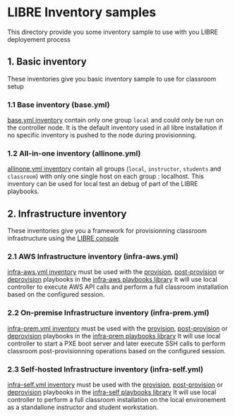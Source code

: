 # LIBRE Inventory samples

This directory provide you some inventory sample to use with you LIBRE deployement process

## 1. Basic inventory

These inventories give you basic inventory sample to use for classroom setup

### 1.1 Base inventory (base.yml)

[base.yml inventory](./base.yml) contain only one group `local` and could only be run on the
controller node. It is the default inventory used in all libre installation if no specific
inventory is pushed to the node during provisionning.

### 1.2 All-in-one inventory (allinone.yml)

[allinone.yml inventory](./allinone.yml) contain all groups (`local`, `instructor`, `students` and `classroom`)
with only one single host on each group : localhost. This inventory can be used for local test an debug of part
of the LIBRE playbooks.

## 2. Infrastructure inventory

These inventories give you a framework for provisionning classroom infrastructure using the
 [LIBRE console](../../install-console.md)

### 2.1 AWS Infrastructure inventory (infra-aws.yml)

[infra-aws.yml inventory](./infra-aws.yml) must be used with the [provision](../playbooks/infra-aws#2-start-provisionning-classroom),
[post-provision](../playbooks/infra-aws#3-post-provisionning-classroom) or
[deprovision](../playbooks/infra-aws#5-deprovision-a-classroom) playbooks in the
[infra-aws playbooks library](../playbooks/README.md)
It will use local controller to execute AWS API calls and perform a full classroom installation
based on the configured session.

### 2.2 On-premise Infrastructure inventory (infra-prem.yml)

[infra-prem.yml inventory](./infra-prem.yml) must be used with the [provision](../playbooks/infra-prem#2-start-provisionning-classroom),
[post-provision](../playbooks/infra-prem#3-post-provisionning-classroom) or
[deprovision](../playbooks/infra-prem#5-deprovision-a-classroom) playbooks in the
[infra-prem playbooks library](../playbooks/README.md)
It will use local controller to start a PXE boot server and later execute SSH calls
to perform classroom post-provisionning operations based on the configured session.

### 2.3 Self-hosted Infrastructure inventory (infra-self.yml)

[infra-self.yml inventory](./infra-self.yml) must be used with the [provision](../playbooks/infra-self#2-start-provisionning-classroom),
[post-provision](../playbooks/infra-self#3-post-provisionning-classroom) or
[deprovision](../playbooks/infra-self#5-deprovision-a-classroom) playbooks in the
[infra-self playbooks library](../playbooks/README.md)
It will use local controller to perform a full classroom installation on the
local environement as a standallone instructor and student workstation.
